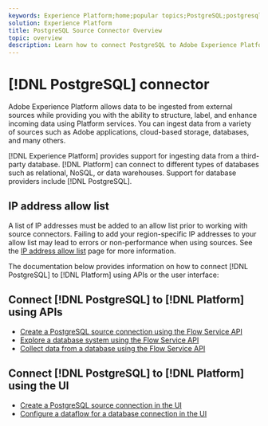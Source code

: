 ```yaml
---
keywords: Experience Platform;home;popular topics;PostgreSQL;postgresql
solution: Experience Platform
title: PostgreSQL Source Connector Overview
topic: overview
description: Learn how to connect PostgreSQL to Adobe Experience Platform using APIs or the user interface.
---
```


# [!DNL PostgreSQL] connector

Adobe Experience Platform allows data to be ingested from external sources while providing you with the ability to structure, label, and enhance incoming data using Platform services. You can ingest data from a variety of sources such as Adobe applications, cloud-based storage, databases, and many others.

[!DNL Experience Platform] provides support for ingesting data from a third-party database. [!DNL Platform] can connect to different types of databases such as relational, NoSQL, or data warehouses. Support for database providers include [!DNL PostgreSQL].

## IP address allow list

A list of IP addresses must be added to an allow list prior to working with source connectors. Failing to add your region-specific IP addresses to your allow list may lead to errors or non-performance when using sources. See the [IP address allow list](../../ip-address-allow-list.md) page for more information.

The documentation below provides information on how to connect [!DNL PostgreSQL] to [!DNL Platform] using APIs or the user interface:

## Connect [!DNL PostgreSQL] to [!DNL Platform] using APIs

- [Create a PostgreSQL source connection using the Flow Service API](../../tutorials/api/create/databases/postgres.md)
- [Explore a database system using the Flow Service API](../../tutorials/api/explore/database-nosql.md)
- [Collect data from a database using the Flow Service API](../../tutorials/api/collect/database-nosql.md)

## Connect [!DNL PostgreSQL] to [!DNL Platform] using the UI

- [Create a PostgreSQL source connection in the UI](../../tutorials/ui/create/databases/postgres.md)
- [Configure a dataflow for a database connection in the UI](../../tutorials/ui/dataflow/databases.md)